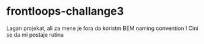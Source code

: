 # frontloops-challange3

Lagan projekat, ali za mene je fora da koristm BEM naming convention ! Cini se da mi postaje rutina
